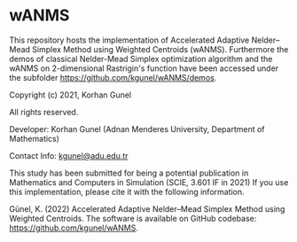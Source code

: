 # wANMS
This repository hosts the implementation of Accelerated Adaptive Nelder–Mead Simplex Method using Weighted Centroids (wANMS). Furthermore the demos of classical Nelder-Mead Simplex optimization algorithm and the wANMS on 2-dimensional Rastrigin's function have been accessed under the subfolder https://github.com/kgunel/wANMS/demos.


Copyright (c) 2021, Korhan Gunel

All rights reserved.

Developer: Korhan Gunel (Adnan Menderes University, Department of Mathematics)

Contact Info: kgunel@adu.edu.tr

This study has been submitted for being a potential publication in Mathematics and Computers in Simulation (SCIE, 3.601 IF in 2021) If you use this implementation, please cite it with the following information.

Günel, K. (2022) Accelerated Adaptive Nelder–Mead Simplex Method using Weighted Centroids. The software is available on GitHub codebase: https://github.com/kgunel/wANMS.

